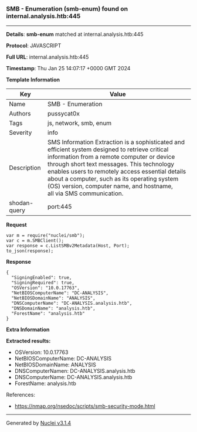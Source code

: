 ### SMB - Enumeration (smb-enum) found on internal.analysis.htb:445

----
**Details**: **smb-enum** matched at internal.analysis.htb:445

**Protocol**: JAVASCRIPT

**Full URL**: internal.analysis.htb:445

**Timestamp**: Thu Jan 25 14:07:17 +0000 GMT 2024

**Template Information**

| Key | Value |
| --- | --- |
| Name | SMB - Enumeration |
| Authors | pussycat0x |
| Tags | js, network, smb, enum |
| Severity | info |
| Description | SMS Information Extraction is a sophisticated and efficient system designed to retrieve critical information from a remote computer or device through short text messages. This technology enables users to remotely access essential details about a computer, such as its operating system (OS) version, computer name, and hostname,<br>all via SMS communication.<br> |
| shodan-query | port:445 |

**Request**
```http
var m = require("nuclei/smb");
var c = m.SMBClient();
var response = c.ListSMBv2Metadata(Host, Port);
to_json(response);
```

**Response**
```http
{
  "SigningEnabled": true,
  "SigningRequired": true,
  "OSVersion": "10.0.17763",
  "NetBIOSComputerName": "DC-ANALYSIS",
  "NetBIOSDomainName": "ANALYSIS",
  "DNSComputerName": "DC-ANALYSIS.analysis.htb",
  "DNSDomainName": "analysis.htb",
  "ForestName": "analysis.htb"
}
```

**Extra Information**

**Extracted results:**

- OSVersion: 10.0.17763
- NetBIOSComputerName: DC-ANALYSIS
- NetBIOSDomainName: ANALYSIS
- DNSComputerNamen: DC-ANALYSIS.analysis.htb
- DNSComputerName: DC-ANALYSIS.analysis.htb
- ForestName: analysis.htb


References: 
- https://nmap.org/nsedoc/scripts/smb-security-mode.html

----

Generated by [Nuclei v3.1.4](https://github.com/projectdiscovery/nuclei)